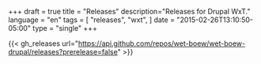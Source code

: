 +++
draft = true
title = "Releases"
description="Releases for Drupal WxT."
language = "en"
tags = [
    "releases",
    "wxt",
]
date = "2015-02-26T13:10:50-05:00"
type = "single"
+++

{{< gh_releases url="https://api.github.com/repos/wet-boew/wet-boew-drupal/releases?prerelease=false" >}}
